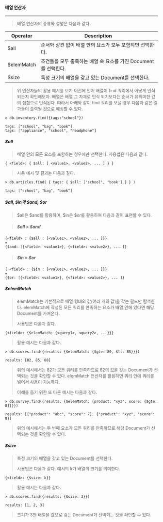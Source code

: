 #### 배열 연산자

------

> 배열 연산자의 종류와 설명은 다음과 같다.

| Operator   | Description                                                  |
| ---------- | ------------------------------------------------------------ |
| $all       | 순서와 상관 없이 배열 안의 요소가 모두 포함되면 선택한다.    |
| $elemMatch | 조건들을 모두 충족하는 배열 속 요소를 가진 Document를 선택한다. |
| $size      | 특정 크기의 배열을 갖고 있는 Document를 선택한다.            |

> 위 연산자들의 활용 예시를 보기 이전에 먼저 배열이 find 쿼리에서 어떻게 인식되는지 확인해보자. 배열은 배열 그 자체로 인식 되기보다는 순서가 유의미한 값의 집합으로 인식된다. 따라서 아래와 같이 find 쿼리를 보낼 경우 다음과 같은 결과들이 출력될 것으로 예상할 수 있다.

```
> db.inventory.find({tags:"school"})

tags: ["school", "bag", "book"]
tags: ["appliance", "school", "headphone"]
```



##### $all

> 배열 안의 모든 요소를 포함하는 경우에만 선택한다. 사용법은 다음과 같다.

```
{ <field>: { $all: [ <value1>, <value2>, ... ] } }
```

> 사용 예시 및 결과는 다음과 같다.

```
> db.articles.find( { tags: { $all: ['school', 'book'] } } )

tags: ["school", "bag", "book"]
```



##### $all, $in과 $and, $or

> $all은 $and를 활용하여, $in은 $or를 활용하여 다음과 같이 표현할 수 있다.

> ##### $all > $and

```
{<field> : {$all : [<value1>, <value2>, ... ]}}
=
{$and: [{<field>: <value1>}, {<field>: <value2>}, ... ]}
```

> ##### $in > $or

```
{ <field> : {$in : [<value1>, <value2>, ... ]}}
=
{$or: [{<field>: <value1>}, {<field>: <value2>}, ... ]}
```



##### $elemMatch

> elemMatch는 기본적으로 배열 형태의 값(여러 개의 값)을 갖는 필드만 탐색한다. elemMatch에 작성된 모든 쿼리를 만족하는 요소가 배열 안에 있다면 해당 Document를 가져온다.
>
> 사용법은 다음과 같다.

```
{<field>: {$elemMatch: {<query1>, <query2>, ...}}}
```

> 활용 예시는 다음과 같다.

```
> db.scores.find({results: {$elemMatch: {$gte: 80, $lt: 85}}})

results: [82, 85, 88]
```

> 위의 예시에서는 82가 모든 쿼리를 만족하므로 82의 값을 갖는 Document가 선택되는 것을 확인할 수 있다. elemMatch 연산자를 활용하면 쿼리 안에 쿼리를 넣어서 사용이 가능하다. 
>
> 이해를 돕기 위한 또 다른 예시는 다음과 같다.

```
> db.survey.find({results: {$elemMatch: {product: "xyz", score: {$gte: 8}}}})

results: [{"product": "abc", "score": 7}, {"product": "xyz", "score": 8}]
```

> 위의 예시에서는 두 번째 요소가 모든 쿼리를 만족하므로 해당 Document가 선택되는 것을 확인할 수 있다.



##### $size

> 특정 크기의 배열을 갖고 있는 Document를 선택한다.
>
> 사용법은 다음과 같다. 예시의 k가 배열의 크기를 의미한다.

```
{<field>: {$size: k}}
```

> 활용 예시는 다음과 같다.

```
> db.scores.find({results: {$size: 3}})

results: [1, 2, 3]
```

> 크기가 3인 배열을 값으로 갖는 Document가 선택되는 것을 확인할 수 있다.




